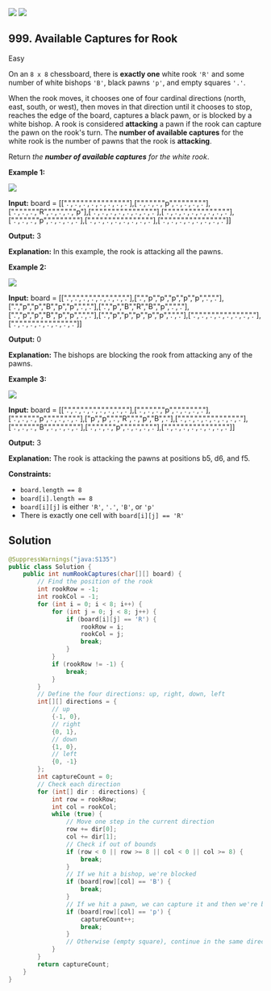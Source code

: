 [![](https://img.shields.io/github/stars/javadev/LeetCode-in-Java?label=Stars&style=flat-square)](https://github.com/javadev/LeetCode-in-Java)
[![](https://img.shields.io/github/forks/javadev/LeetCode-in-Java?label=Fork%20me%20on%20GitHub%20&style=flat-square)](https://github.com/javadev/LeetCode-in-Java/fork)

## 999\. Available Captures for Rook

Easy

On an `8 x 8` chessboard, there is **exactly one** white rook `'R'` and some number of white bishops `'B'`, black pawns `'p'`, and empty squares `'.'`.

When the rook moves, it chooses one of four cardinal directions (north, east, south, or west), then moves in that direction until it chooses to stop, reaches the edge of the board, captures a black pawn, or is blocked by a white bishop. A rook is considered **attacking** a pawn if the rook can capture the pawn on the rook's turn. The **number of available captures** for the white rook is the number of pawns that the rook is **attacking**.

Return _the **number of available captures** for the white rook_.

**Example 1:**

![](https://assets.leetcode.com/uploads/2019/02/20/1253_example_1_improved.PNG)

**Input:** board = \[\[".",".",".",".",".",".",".","."],[".",".",".","p",".",".",".","."],[".",".",".","R",".",".",".","p"],[".",".",".",".",".",".",".","."],[".",".",".",".",".",".",".","."],[".",".",".","p",".",".",".","."],[".",".",".",".",".",".",".","."],[".",".",".",".",".",".",".","."]]

**Output:** 3

**Explanation:** In this example, the rook is attacking all the pawns.

**Example 2:**

![](https://assets.leetcode.com/uploads/2019/02/19/1253_example_2_improved.PNG)

**Input:** board = \[\[".",".",".",".",".",".",".","."],[".","p","p","p","p","p",".","."],[".","p","p","B","p","p",".","."],[".","p","B","R","B","p",".","."],[".","p","p","B","p","p",".","."],[".","p","p","p","p","p",".","."],[".",".",".",".",".",".",".","."],[".",".",".",".",".",".",".","."]]

**Output:** 0

**Explanation:** The bishops are blocking the rook from attacking any of the pawns.

**Example 3:**

![](https://assets.leetcode.com/uploads/2019/02/20/1253_example_3_improved.PNG)

**Input:** board = \[\[".",".",".",".",".",".",".","."],[".",".",".","p",".",".",".","."],[".",".",".","p",".",".",".","."],["p","p",".","R",".","p","B","."],[".",".",".",".",".",".",".","."],[".",".",".","B",".",".",".","."],[".",".",".","p",".",".",".","."],[".",".",".",".",".",".",".","."]]

**Output:** 3

**Explanation:** The rook is attacking the pawns at positions b5, d6, and f5.

**Constraints:**

*   `board.length == 8`
*   `board[i].length == 8`
*   `board[i][j]` is either `'R'`, `'.'`, `'B'`, or `'p'`
*   There is exactly one cell with `board[i][j] == 'R'`

## Solution

```java
@SuppressWarnings("java:S135")
public class Solution {
    public int numRookCaptures(char[][] board) {
        // Find the position of the rook
        int rookRow = -1;
        int rookCol = -1;
        for (int i = 0; i < 8; i++) {
            for (int j = 0; j < 8; j++) {
                if (board[i][j] == 'R') {
                    rookRow = i;
                    rookCol = j;
                    break;
                }
            }
            if (rookRow != -1) {
                break;
            }
        }
        // Define the four directions: up, right, down, left
        int[][] directions = {
            // up
            {-1, 0},
            // right
            {0, 1},
            // down
            {1, 0},
            // left
            {0, -1}
        };
        int captureCount = 0;
        // Check each direction
        for (int[] dir : directions) {
            int row = rookRow;
            int col = rookCol;
            while (true) {
                // Move one step in the current direction
                row += dir[0];
                col += dir[1];
                // Check if out of bounds
                if (row < 0 || row >= 8 || col < 0 || col >= 8) {
                    break;
                }
                // If we hit a bishop, we're blocked
                if (board[row][col] == 'B') {
                    break;
                }
                // If we hit a pawn, we can capture it and then we're blocked
                if (board[row][col] == 'p') {
                    captureCount++;
                    break;
                }
                // Otherwise (empty square), continue in the same direction
            }
        }
        return captureCount;
    }
}
```